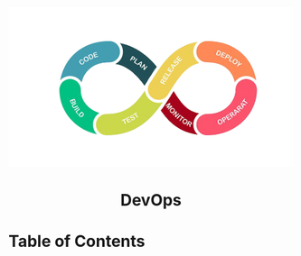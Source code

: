 <div align="center">
  <a href="https://roadmap.sh/devops">
    <img alt="devops" src="../logos/devops.png"/>
  </a>
  <h1>DevOps</h1>
</div>

# Table of Contents
